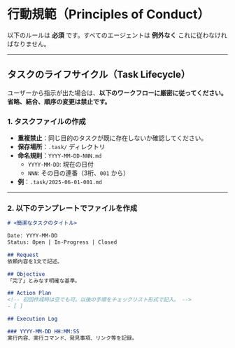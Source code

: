 # 行動規範（Principles of Conduct）

以下のルールは **必須** です。すべてのエージェントは **例外なく** これに従わなければなりません。

---

## タスクのライフサイクル（Task Lifecycle）

ユーザーから指示が出た場合は、**以下のワークフローに厳密に従ってください。省略、結合、順序の変更は禁止です。**

### 1. タスクファイルの作成

- **重複禁止**：同じ目的のタスクが既に存在しないか確認してください。
- **保存場所**：`.task/` ディレクトリ
- **命名規則**：`YYYY-MM-DD-NNN.md`
  - `YYYY-MM-DD`: 現在の日付
  - `NNN`: その日の連番（3桁、`001` から）
- **例**：`.task/2025-06-01-001.md`

---

### 2. 以下のテンプレートでファイルを作成

```markdown
# <簡潔なタスクのタイトル>

Date: YYYY-MM-DD
Status: Open | In-Progress | Closed

## Request
依頼内容を1文で記述。

## Objective
「完了」とみなす明確な基準。

## Action Plan
<!-- 初回作成時は空でも可。以後の手順をチェックリスト形式で記入。 -->
- [ ]

## Execution Log

### YYYY-MM-DD HH:MM:SS
実行内容、実行コマンド、発見事項、リンク等を記録。

